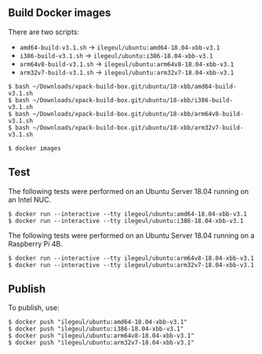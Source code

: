 
## Build Docker images

There are two scripts:

- `amd64-build-v3.1.sh` -> `ilegeul/ubuntu:amd64-18.04-xbb-v3.1`
- `i386-build-v3.1.sh` -> `ilegeul/ubuntu:i386-18.04-xbb-v3.1`
- `arm64v8-build-v3.1.sh` -> `ilegeul/ubuntu:arm64v8-18.04-xbb-v3.1`
- `arm32v7-build-v3.1.sh` -> `ilegeul/ubuntu:arm32v7-18.04-xbb-v3.1`

```console
$ bash ~/Downloads/xpack-build-box.git/ubuntu/18-xbb/amd64-build-v3.1.sh
$ bash ~/Downloads/xpack-build-box.git/ubuntu/18-xbb/i386-build-v3.1.sh
$ bash ~/Downloads/xpack-build-box.git/ubuntu/18-xbb/arm64v8-build-v3.1.sh
$ bash ~/Downloads/xpack-build-box.git/ubuntu/18-xbb/arm32v7-build-v3.1.sh

$ docker images
```

## Test

The following tests were performed on an Ubuntu Server
18.04 running on an Intel NUC.

```console
$ docker run --interactive --tty ilegeul/ubuntu:amd64-18.04-xbb-v3.1
$ docker run --interactive --tty ilegeul/ubuntu:i386-18.04-xbb-v3.1
```

The following tests were performed on an Ubuntu Server
18.04 running on a Raspberry Pi 4B.

```console
$ docker run --interactive --tty ilegeul/ubuntu:arm64v8-18.04-xbb-v3.1
$ docker run --interactive --tty ilegeul/ubuntu:arm32v7-18.04-xbb-v3.1
```

## Publish

To publish, use:

```console
$ docker push "ilegeul/ubuntu:amd64-18.04-xbb-v3.1"
$ docker push "ilegeul/ubuntu:i386-18.04-xbb-v3.1"
$ docker push "ilegeul/ubuntu:arm64v8-18.04-xbb-v3.1"
$ docker push "ilegeul/ubuntu:arm32v7-18.04-xbb-v3.1"
```
